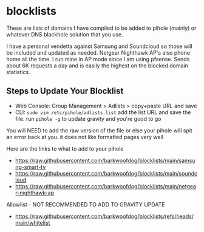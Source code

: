 # blocklists
These are lists of domains I have compiled to be added to pihole (mainly) or whatever DNS blackhole solution that you use.

I have a personal vendetta against Samsung and Soundcloud so those will be included and updated as needed.
Netgear Nighthawk AP's also phone home all the time. I run mine in AP mode since I am using pfsense. Sends about 6K requests a day and is easily the highest on the blocked domain statistics.

## Steps to Update Your Blocklist 
- Web Console: Group Management > Adlists > copy+paste URL and save  
- CLI: ``sudo vim /etc/pihole/adlists.list`` add the list URL and save the file. run ``pihole -g`` to update gravity and you're good to go

You will NEED to add the raw version of the file or else your pihole will spit an error back at you. it does not like formatted pages very well

Here are the links to what to add to your pihole 
- https://raw.githubusercontent.com/barkwoofdog/blocklists/main/samsung-smart-tv 
- https://raw.githubusercontent.com/barkwoofdog/blocklists/main/soundcloud
- https://raw.githubusercontent.com/barkwoofdog/blocklists/main/netgear-nighthawk-ap

Allowlist - NOT RECOMMENDED TO ADD TO GRAVITY UPDATE
- https://raw.githubusercontent.com/barkwoofdog/blocklists/refs/heads/main/whitelist
